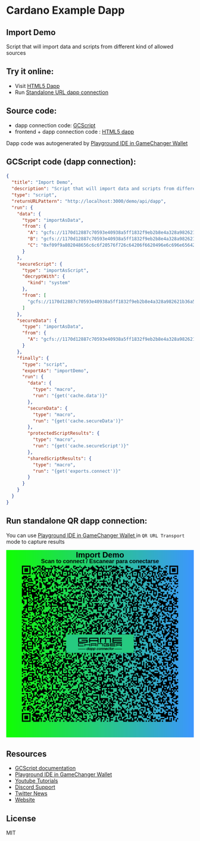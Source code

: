 
# Cardano Example Dapp

## **Import Demo**

Script that will import data and scripts from different kind of allowed sources


## Try it online: 

-  Visit [HTML5 Dapp](https://raw.githubusercontent.com/GameChangerFinance/gamechanger.wallet/main/examples/Import%20Demo.html)
-  Run [Standalone URL dapp connection](https://beta-wallet.gamechanger.finance/api/2/run/1-H4sIAAAAAAAAA71TwW7bMAz9FcOXbkBgy7It2zmtWy4DdhhaDDsUw6DIVCzUtgyJQZMV-fdRcZLu0B4CbLNhmSIfyUeKeo7RYA_xMv48TNZhtILBxou4Ba-cmdDYkWz3RznCTmL0ZPo-MjO4lSgjObbRDPaRdnaIWqM1OBgxejRkszqSfW-fgGB26xR4io_7KSSd_WjvALdu_Hb35atEBBeSdojTMk17q2TfWY_LnDGWtsQvlZNJWzlNwXFL2Oc4MAn_U9yZ361fBfUiDrSC9ZZMG6U9hc2yirUZr-tKVaxscihYk9ey1Dqrc64bWPN1DYXMeS2bmguerXMhyyrZqKQ1_vFDLxGIVJpqa9O1dPT9Sh3IdoAEd6Gmj_8iWyg0hVG5_YTQhvqSo0z5PlE-ttOs0Y2sGWdFLUqh6NWclZXQFSe54ExoIcjaCKB9WMugDeiqFpkoaJ-TviVZkb4QWUUf-WVVHlYBFK8sedHwLD4cFrEHtXUwD8krh3B_PuQWjlS_G-wCLExHmIG9Rxjiw_mYHv5C0356QDTjxr807jSiqbKjNhvCnGbvx6WA1X-coSsIhg5rM9Id2v_B7nJzYDfTvDA-3eDXL8YglbtY4-cN4LsbJVUHSQDevD_Eb7Xjbc8X-Ml_chZB0XjOJ38HftujvyLW7Hdm00l3Xai5JT6hTo7E4xgnPL8BZDPrL-0EAAA)

## Source code:

- dapp connection code: [GCScript](Import%20Demo.gcscript)
- frontend + dapp connection code : [HTML5 dapp](Import%20Demo.html)

Dapp code was autogenerated by [Playground IDE in GameChanger Wallet ](https://beta-wallet.gamechanger.finance/playground)

## GCScript code (dapp connection):
```json
{
  "title": "Import Demo",
  "description": "Script that will import data and scripts from different kind of allowed sources",
  "type": "script",
  "returnURLPattern": "http://localhost:3000/demo/api/dapp",
  "run": {
    "data": {
      "type": "importAsData",
      "from": {
        "A": "gcfs://1170d12887c70593e40938a5ff1832f9eb2b8e4a328a982621b36a57.gc.disk@latest://foo/bar/baz/readme.txt",
        "B": "gcfs://1170d12887c70593e40938a5ff1832f9eb2b8e4a328a982621b36a57.gc.disk@latest://data/encryptedData.crypt",
        "C": "0xf09f9a802048656c6c6f20576f726c64206f6620496e6c696e65642048657861646563696d616c204461746120617320616e2055524921"
      }
    },
    "secureScript": {
      "type": "importAsScript",
      "decryptWith": {
        "kind": "system"
      },
      "from": [
        "gcfs://1170d12887c70593e40938a5ff1832f9eb2b8e4a328a982621b36a57.gc_settings@latest://scripts/config.gcscript"
      ]
    },
    "secureData": {
      "type": "importAsData",
      "from": {
        "A": "gcfs://1170d12887c70593e40938a5ff1832f9eb2b8e4a328a982621b36a57.gc_settings@latest://scripts/config.gcscript"
      }
    },
    "finally": {
      "type": "script",
      "exportAs": "importDemo",
      "run": {
        "data": {
          "type": "macro",
          "run": "{get('cache.data')}"
        },
        "secureData": {
          "type": "macro",
          "run": "{get('cache.secureData')}"
        },
        "protectedScriptResults": {
          "type": "macro",
          "run": "{get('cache.secureScript')}"
        },
        "sharedScriptResults": {
          "type": "macro",
          "run": "{get('exports.connect')}"
        }
      }
    }
  }
}
```

## Run standalone QR dapp connection: 

You can use [Playground IDE in GameChanger Wallet ](https://beta-wallet.gamechanger.finance/playground) in `QR URL Transport` mode to capture results

[![This GCScript/URL is too large! make it shorter uploading parts to GCFS. Unable to generate QR code](Import%20Demo.png)](https://beta-wallet.gamechanger.finance/api/2/run/1-H4sIAAAAAAAAA71TwW7bMAz9FcOXbkBgy7It2zmtWy4DdhhaDDsUw6DIVCzUtgyJQZMV-fdRcZLu0B4CbLNhmSIfyUeKeo7RYA_xMv48TNZhtILBxou4Ba-cmdDYkWz3RznCTmL0ZPo-MjO4lSgjObbRDPaRdnaIWqM1OBgxejRkszqSfW-fgGB26xR4io_7KSSd_WjvALdu_Hb35atEBBeSdojTMk17q2TfWY_LnDGWtsQvlZNJWzlNwXFL2Oc4MAn_U9yZ361fBfUiDrSC9ZZMG6U9hc2yirUZr-tKVaxscihYk9ey1Dqrc64bWPN1DYXMeS2bmguerXMhyyrZqKQ1_vFDLxGIVJpqa9O1dPT9Sh3IdoAEd6Gmj_8iWyg0hVG5_YTQhvqSo0z5PlE-ttOs0Y2sGWdFLUqh6NWclZXQFSe54ExoIcjaCKB9WMugDeiqFpkoaJ-TviVZkb4QWUUf-WVVHlYBFK8sedHwLD4cFrEHtXUwD8krh3B_PuQWjlS_G-wCLExHmIG9Rxjiw_mYHv5C0356QDTjxr807jSiqbKjNhvCnGbvx6WA1X-coSsIhg5rM9Id2v_B7nJzYDfTvDA-3eDXL8YglbtY4-cN4LsbJVUHSQDevD_Eb7Xjbc8X-Ml_chZB0XjOJ38HftujvyLW7Hdm00l3Xai5JT6hTo7E4xgnPL8BZDPrL-0EAAA)

## Resources
- [GCScript documentation](https://beta-wallet.gamechanger.finance/doc/api/v2/api.html)
- [Playground IDE in GameChanger Wallet ](https://beta-wallet.gamechanger.finance/playground)
- [Youtube Tutorials](https://www.youtube.com/@gamechanger.finance)
- [Discord Support](https://discord.gg/vpbfyRaDKG)
- [Twitter News](https://twitter.com/GameChangerOk)
- [Website](https://gamechanger.finance)

## License
MIT 
    
